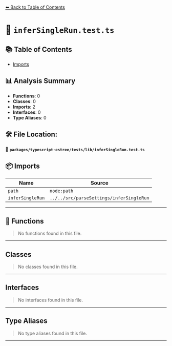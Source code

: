 [⬅️ Back to Table of Contents](../../../../index.md)

# 📄 `inferSingleRun.test.ts`

## 📚 Table of Contents

- [Imports](#imports)

## 📊 Analysis Summary

- **Functions**: 0
- **Classes**: 0
- **Imports**: 2
- **Interfaces**: 0
- **Type Aliases**: 0

## 🛠️ File Location:
📂 **`packages/typescript-estree/tests/lib/inferSingleRun.test.ts`**

## 📦 Imports

| Name | Source |
|------|--------|
| `path` | `node:path` |
| `inferSingleRun` | `../../src/parseSettings/inferSingleRun` |


---

## 🔧 Functions

> No functions found in this file.


---

## Classes

> No classes found in this file.


---

## Interfaces

> No interfaces found in this file.


---

## Type Aliases

> No type aliases found in this file.


---
